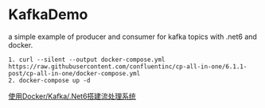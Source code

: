# KafkaDemo

a simple example of producer and consumer for kafka topics with .net6 and docker.

```
1. curl --silent --output docker-compose.yml https://raw.githubusercontent.com/confluentinc/cp-all-in-one/6.1.1-post/cp-all-in-one/docker-compose.yml
2. docker-compose up -d
```
[使用Docker/Kafka/.Net6搭建流处理系统](https://www.w4n9hu1.dev/blog/build-stream-processing-system-with-docker-kafka-net6)
